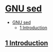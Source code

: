 # [GNU sed](https://www.gnu.org/software/sed/manual/html_node/index.html)

- [GNU sed](#gnu-sed)
  - [1 Introduction](#1-introduction)

## [1 Introduction](https://www.gnu.org/software/sed/manual/html_node/Introduction.html#Introduction)
